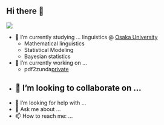 ## Hi there 👋
<img src="https://img.shields.io/badge/-Python-F9DC3E.svg?logo=python&style=flat">

- 🌱 I’m currently studying ... linguistics @ [Osaka University](https://www.osaka-u.ac.jp/en)
  - Mathematical linguistics
  - Statistical Modeling
  - Bayesian statistics
- 🔭 I’m currently working on ...
  - pdf2zunda[private]()
- 👯 I’m looking to collaborate on ...
  - 
- 🤔 I’m looking for help with ...
- 💬 Ask me about ...
- 📫 How to reach me: ...
<!--
**Gitomochang/Gitomochang** is a ✨ _special_ ✨ repository because its `README.md` (this file) appears on your GitHub profile.

Here are some ideas to get you started:

- 🔭 I’m currently working on ...
- 🌱 I’m currently learning ...
- 👯 I’m looking to collaborate on ...
- 🤔 I’m looking for help with ...
- 💬 Ask me about ...
- 📫 How to reach me: ...
- 😄 Pronouns: ...
- ⚡ Fun fact: ...
-->
